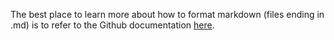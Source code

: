 The best place to learn more about how to format markdown (files ending in .md) is to refer to the Github documentation [here](https://docs.github.com/en/get-started/writing-on-github/getting-started-with-writing-and-formatting-on-github/basic-writing-and-formatting-syntax). 
